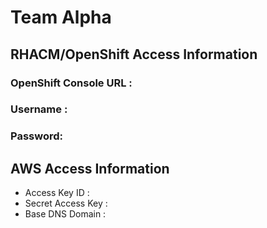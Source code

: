 # Team Alpha 

## RHACM/OpenShift Access Information

### OpenShift Console URL : 
### Username : 
### Password: 

## AWS Access Information

- Access Key ID :
- Secret Access Key :
- Base DNS Domain : 






